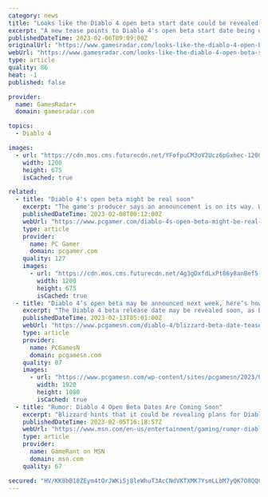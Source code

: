 ```yaml
---
category: news
title: "Looks like the Diablo 4 open beta start date could be revealed next week"
excerpt: "A new tease points to Diablo 4's open beta start date being unveiled \"soon\", possibly even at a gaming event next week. Just last week, one fan took to Twitter to ask Diablo general manager Rod ..."
publishedDateTime: 2023-02-06T09:09:00Z
originalUrl: "https://www.gamesradar.com/looks-like-the-diablo-4-open-beta-start-date-could-be-revealed-next-week/"
webUrl: "https://www.gamesradar.com/looks-like-the-diablo-4-open-beta-start-date-could-be-revealed-next-week/"
type: article
quality: 86
heat: -1
published: false

provider:
  name: GamesRadar+
  domain: gamesradar.com

topics:
  - Diablo 4

images:
  - url: "https://cdn.mos.cms.futurecdn.net/YFofpuCM3oV2Ucz6pGxhec-1200-80.jpg"
    width: 1200
    height: 675
    isCached: true

related:
  - title: "Diablo 4's open beta might be real soon"
    excerpt: "The game's producer says an announcement is on its way. When Blizzard set Diablo 4's release date to June 6, it also announced that it would get an open beta. Right now, you can't sign up for it ..."
    publishedDateTime: 2023-02-08T00:12:00Z
    webUrl: "https://www.pcgamer.com/diablo-4s-open-beta-might-be-real-soon/"
    type: article
    provider:
      name: PC Gamer
      domain: pcgamer.com
    quality: 127
    images:
      - url: "https://cdn.mos.cms.futurecdn.net/4g3gDxfdLxPt86y8anBef5-1200-80.jpg"
        width: 1200
        height: 675
        isCached: true
  - title: "Diablo 4’s open beta may be announced next week, here’s how to tune in"
    excerpt: "The Diablo 4 beta release date may be revealed soon, as Blizzard boss Rod Fergusson, formerly of Bioshock and Gears of War fame, teases the possibility of more details on the RPG game coming at an ..."
    publishedDateTime: 2023-02-13T05:01:00Z
    webUrl: "https://www.pcgamesn.com/diablo-4/blizzard-beta-date-tease"
    type: article
    provider:
      name: PCGamesN
      domain: pcgamesn.com
    quality: 87
    images:
      - url: "https://www.pcgamesn.com/wp-content/sites/pcgamesn/2023/02/diablo-4-beta-release-date-blizzard-tease.jpg"
        width: 1920
        height: 1080
        isCached: true
  - title: "Rumor: Diablo 4 Open Beta Dates Are Coming Soon"
    excerpt: "Blizzard hints that it could be revealing plans for Diablo 4's open beta at the upcoming IGN Fan Fest 2023 event, or somewhere similar."
    publishedDateTime: 2023-02-05T16:18:57Z
    webUrl: "https://www.msn.com/en-us/entertainment/gaming/rumor-diablo-4-open-beta-dates-are-coming-soon/ar-AA178UXM"
    type: article
    provider:
      name: GameRant on MSN
      domain: msn.com
    quality: 67

secured: "HV/KK8bB18ZEym4tOrJWKi5j8leWhuT3AcCNdVKTXMK7YsmLLbM7yQK7O8QQCJEz0T3rwH2vvGrxtIni/Gy28lf82pqXjgov6dVUOrH1kQmX1fmBDLnDTxkZqgFlRmxaptD5abbEh2uqGkMEsEZpI0tgP+k+22ONRq2uGFWbtdea6Mjc3ZhxjHoCMs/EYC4iVmRl1s6CwD6G9d8nSPmzYbdUInKfuHnQNRNuQTi6E8JfjDj6rYr3SDLJMKzZQ87xSJeMm7P6FrwopIw5NhjGetGTc7cTODqb1aKTeSzXok0Qk4akw+8dNWFYJc7/hyMnypSALiir2yCn/P2LhVxNnCNrV9cCW7iv5G7lbxqqLDw=;/QB6egew5yG9LQZAOTkMIg=="
---
```


